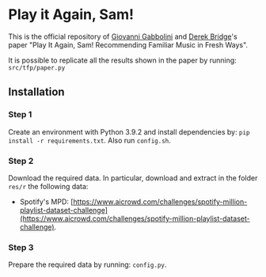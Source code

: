 # Play it Again, Sam!

This is the official repository of [Giovanni Gabbolini](https://giovannigabbolini.github.io) and [Derek Bridge](http://www.cs.ucc.ie/~dgb/)'s paper "Play It Again, Sam! Recommending Familiar Music in Fresh Ways".

It is possible to replicate all the results shown in the paper by running: `src/tfp/paper.py`

## Installation

### Step 1

Create an environment with Python 3.9.2 and install dependencies by: `pip install -r requirements.txt`.
Also run `config.sh`.

### Step 2

Download the required data.
In particular, download and extract in the folder `res/r` the following data:

- Spotify's MPD: [https://www.aicrowd.com/challenges/spotify-million-playlist-dataset-challenge](https://www.aicrowd.com/challenges/spotify-million-playlist-dataset-challenge).

### Step 3

Prepare the required data by running: `config.py`.
